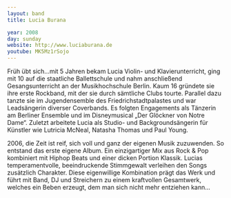 ```yaml
---
layout: band
title: Lucia Burana

year: 2008
day: sunday
website: http://www.luciaburana.de
youtube: MK5Mz1rSojo
---
```

Früh übt sich…mit 5 Jahren bekam Lucia Violin- und Klavierunterricht, ging mit 10 auf die staatliche Ballettschule und nahm anschließend Gesangsunterricht an der Musikhochschule Berlin. Kaum 16 gründete sie ihre erste Rockband, mit der sie durch sämtliche Clubs tourte. Parallel dazu tanzte sie im Jugendensemble des Friedrichstadtpalastes und war Leadsängerin diverser Coverbands. Es folgten Engagements als Tänzerin am Berliner Ensemble und im Disneymusical „Der Glöckner von Notre Dame“. Zuletzt arbeitete Lucia als Studio- und Backgroundsängerin für Künstler wie Lutricia McNeal, Natasha Thomas und Paul Young.


2006, die Zeit ist reif, sich voll und ganz der eigenen Musik zuzuwenden. So entstand das erste eigene Album. Ein einzigartiger Mix aus Rock & Pop kombiniert mit Hiphop Beats und einer dicken Portion Klassik. Lucias temperamentvolle, beeindruckende Stimmgewalt verleihen den Songs zusätzlich Charakter. Diese eigenwillige Kombination prägt das Werk und führt mit Band, DJ und Streichern zu einem kraftvollen Gesamtwerk, welches ein Beben erzeugt, dem man sich nicht mehr entziehen kann...

